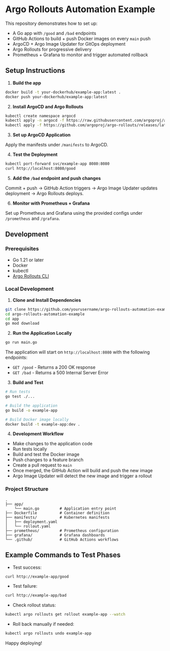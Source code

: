 # Argo Rollouts Automation Example

This repository demonstrates how to set up:

- A Go app with `/good` and `/bad` endpoints
- GitHub Actions to build + push Docker images on every `main` push
- ArgoCD + Argo Image Updater for GitOps deployment
- Argo Rollouts for progressive delivery
- Prometheus + Grafana to monitor and trigger automated rollback

## Setup Instructions

1. **Build the app**

```bash
docker build -t your-dockerhub/example-app:latest .
docker push your-dockerhub/example-app:latest
```

2. **Install ArgoCD and Argo Rollouts**

```bash
kubectl create namespace argocd
kubectl apply -n argocd -f https://raw.githubusercontent.com/argoproj/argo-cd/stable/manifests/install.yaml
kubectl apply -f https://github.com/argoproj/argo-rollouts/releases/latest/download/install.yaml
```

3. **Set up ArgoCD Application**

Apply the manifests under `/manifests` to ArgoCD.

4. **Test the Deployment**

```bash
kubectl port-forward svc/example-app 8080:8080
curl http://localhost:8080/good
```

5. **Add the `/bad` endpoint and push changes**

Commit + push → GitHub Action triggers → Argo Image Updater updates deployment → Argo Rollouts deploys.

6. **Monitor with Prometheus + Grafana**

Set up Prometheus and Grafana using the provided configs under `/prometheus` and `/grafana`.

## Development

### Prerequisites

- Go 1.21 or later
- Docker
- kubectl
- [Argo Rollouts CLI](https://argoproj.github.io/argo-rollouts/installation/#kubectl-plugin)

### Local Development

1. **Clone and Install Dependencies**

```bash
git clone https://github.com/yourusername/argo-rollouts-automation-example.git
cd argo-rollouts-automation-example
cd app
go mod download
```

2. **Run the Application Locally**

```bash
go run main.go
```

The application will start on `http://localhost:8080` with the following endpoints:
- `GET /good` - Returns a 200 OK response
- `GET /bad` - Returns a 500 Internal Server Error

3. **Build and Test**

```bash
# Run tests
go test ./...

# Build the application
go build -o example-app

# Build Docker image locally
docker build -t example-app:dev .
```

4. **Development Workflow**

- Make changes to the application code
- Run tests locally
- Build and test the Docker image
- Push changes to a feature branch
- Create a pull request to `main`
- Once merged, the GitHub Action will build and push the new image
- Argo Image Updater will detect the new image and trigger a rollout

### Project Structure

```
.
├── app/
    └── main.go         # Application entry point
├── Dockerfile          # Container definition
├── manifests/          # Kubernetes manifests
│   ├── deployment.yaml
│   └── rollout.yaml
├── prometheus/         # Prometheus configuration
├── grafana/            # Grafana dashboards
└── .github/            # GitHub Actions workflows
```

## Example Commands to Test Phases

- Test success:
```bash
curl http://example-app/good
```

- Test failure:
```bash
curl http://example-app/bad
```

- Check rollout status:
```bash
kubectl argo rollouts get rollout example-app --watch
```

- Roll back manually if needed:
```bash
kubectl argo rollouts undo example-app
```

Happy deploying!
